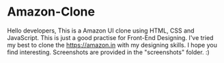 # Amazon-Clone
Hello developers, This is a Amazon UI clone using HTML, CSS and JavaScript. This is just a good practise for Front-End Designing. I've tried my best to clone the 
https://amazon.in with my designing skills. I hope you find interesting. Screenshots are provided in the "screenshots" folder. :)
